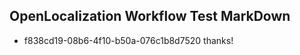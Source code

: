## OpenLocalization Workflow Test MarkDown
* f838cd19-08b6-4f10-b50a-076c1b8d7520 thanks!

<!--HONumber=Aug16_HO4-->


